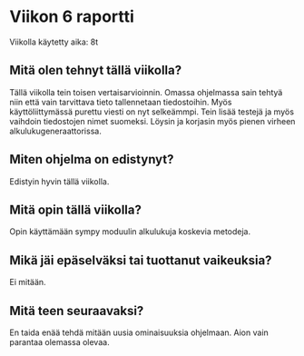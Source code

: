 # Viikon 6 raportti

Viikolla käytetty aika: 8t

## Mitä olen tehnyt tällä viikolla?

Tällä viikolla tein toisen vertaisarvioinnin. Omassa ohjelmassa sain tehtyä niin että vain tarvittava tieto tallennetaan tiedostoihin. Myös käyttöliittymässä purettu viesti on nyt selkeämmpi. Tein lisää testejä ja myös vaihdoin tiedostojen nimet suomeksi. Löysin ja korjasin myös pienen virheen alkulukugeneraattorissa.

## Miten ohjelma on edistynyt?

Edistyin hyvin tällä viikolla.

## Mitä opin tällä viikolla?

Opin käyttämään sympy moduulin alkulukuja koskevia metodeja.

## Mikä jäi epäselväksi tai tuottanut vaikeuksia?

Ei mitään.

## Mitä teen seuraavaksi?

En taida enää tehdä mitään uusia ominaisuuksia ohjelmaan. Aion vain parantaa olemassa olevaa.
